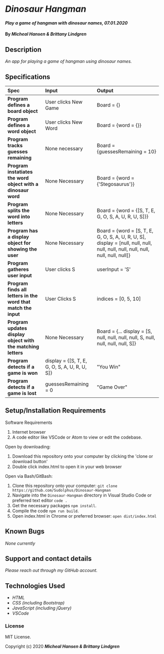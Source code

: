 # _Dinosaur Hangman_

#### _Play a game of hangman with dinosaur names, 07.01.2020_

#### By _**Micheal Hansen & Brittany Lindgren**_

## Description

_An app for playing a game of hangman using dinosaur names._

## Specifications

| Spec | Input | Output |
| :-------------     | :------------- | :------------- |
| **Program defines a board object** | User clicks New Game | Board = {} |
| **Program defines a word object** | User clicks New Word | Board = {word = {}} |
| **Program tracks guesses remaining** | None necessary | Board = {guessesRemaining = 10} |
| **Program instatiates the word object with a dinosaur word** | None Necessary | Board = {word = {'Stegosaurus'}} |
| **Program splits the word into letters** | None Necessary | Board = {word = {[S, T, E, G, O, S, A, U, R, U, S]}} |
| **Program has a display object for showing the user** | None Necessary | Board = {word = [S, T, E, G, O, S, A, U, R, U, S], display = [null, null, null, null, null, null, null, null, null, null, null]} |
| **Program gatheres user input** | User clicks S | userInput = 'S' |
| **Program finds all letters in the word that match the input** | User Clicks S | indices = [0, 5, 10] |
| **Program updates display object with the matching letters** | None Necessary | Board = {... display = [S, null, null, null, null, S, null, null, null, null, S]} |
| **Program detects if a game is won** | display = {[S, T, E, G, O, S, A, U, R, U, S]} | "You Win" |
| **Program detects if a game is lost** | guessesRemaining = 0 | "Game Over" |


## Setup/Installation Requirements

Software Requirements
1. Internet browser
2. A code editor like VSCode or Atom to view or edit the codebase.

Open by downloading:
1. Download this repository onto your computer by clicking the 'clone or download button'
2. Double click index.html to open it in your web browser

Open via Bash/GitBash:
1. Clone this repository onto your computer:
`git clone https://github.com/Sudolphus/Dinosaur-Hangman`
2. Navigate into the `Dinosaur-Hangman` directory in Visual Studio Code or preferred text editor
`code .`
3. Get the necessary packages `npm install`.
4. Compile the code `npm run build`.
5. Open index.html in Chrome or preferred browser:
`open dist/index.html`

## Known Bugs

_None currently_

## Support and contact details

_Please reach out through my GitHub account._

## Technologies Used

* _HTML_
* _CSS (including Bootstrap)_
* _JavaScript (including jQuery)_
* _VSCode_

### License

MIT License.

Copyright (c) 2020 **_Micheal Hansen & Brittany Lindgren_**
